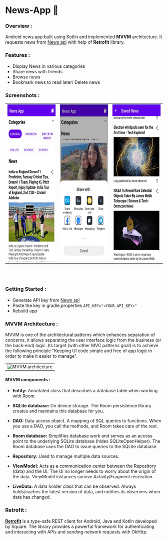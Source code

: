 # News-App 📰

### Overview :
Android news app built using Kotlin and implemented **MVVM** architecture. It requests news from <a href="https://newsapi.org/">News api</a> with help of  **Retrofit** library.

### Features :
* Display News in various categories 
* Share news with friends
* Browse news
* Bookmark news to read later/ Delete news


 ### Screenshots : 
 
  <table align="center">
  <tr>
     <td><img src="./img/img-1.jpeg" alt="News home" width=250px height=500px></td>
    <td><img src="./img/img-2.jpeg" alt="Saved News" style="width:250px;height:500px;"></td>
    <td><img src="./img/img-3.jpeg" alt="Image - news sharing" style="width:250px;height:500px;"></td>
  </tr>
   
</table><br><br>


### Getting Started :

 * Generate API key from <a href="https://newsapi.org/">News api</a>
 *  Paste the key in gradle.properties
 ````API_KEY="<YOUR_API_KEY>" ````
 * Rebuild app
 
 ### MVVM Architecture : 

MVVM is one of the architectural patterns which enhances separation of concerns, it allows separating the user interface logic from the business (or the back-end) logic. Its target (with other MVC patterns goal) is to achieve the following principle "Keeping UI code simple and free of app logic in order to make it easier to manage".

<table align="center" cellpadding="0" cellspacing="0" border="0" width="100%">
<tr><td >
<img style="width:600px;height:400px;" src="https://miro.medium.com/max/875/1*itYWsxQTfq7xTuvIMrVhYg.png" alt="MVVM architecture">
</td></tr>
</table>


#### MVVM components : 

* **Entity:** Annotated class that describes a database table when working with Room.

 * **SQLite database:** On device storage. The Room persistence library creates and maintains this database for you.

 * **DAO:** Data access object. A mapping of SQL queries to functions. When you use a DAO, you call the methods, and Room takes care of the rest.

 * **Room database:** Simplifies database work and serves as an access point to the underlying SQLite database (hides SQLiteOpenHelper). The Room database uses the DAO to issue queries to the SQLite database.

 * **Repository:** Used to manage multiple data sources.

 * **ViewModel:** Acts as a communication center between the Repository (data) and the UI. The UI no longer needs to worry about the origin of the data. ViewModel instances survive Activity/Fragment recreation.

 * **LiveData:** A data holder class that can be observed. Always holds/caches the latest version of data, and notifies its observers when data has changed.
 
 
### Retrofit : 
<a href="https://square.github.io/retrofit/"><b>Retrofit</b></a> is a type-safe REST client for Android, Java and Kotlin developed by Square. The library provides a powerful framework for authenticating and interacting with APIs and sending network requests with OkHttp.
